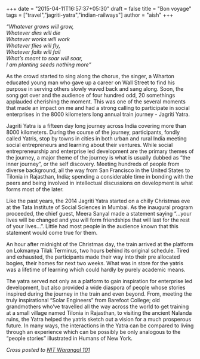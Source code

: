 +++
date = "2015-04-11T16:57:37+05:30"
draft = false
title = "Bon voyage"
tags = ["travel","jagriti-yatra","indian-railways"]
author = "aish"
+++

_“Whatever grows will grow,  
Whatever dies will die  
Whatever works will work  
Whatever flies will fly,  
Whatever fails will fail  
What’s meant to soar will soar,  
I am planting seeds nothing more”_

As the crowd started to sing along the chorus, the singer, a Wharton educated young man who gave up a career on Wall Street to find his purpose in serving others slowly waved back and sang along. Soon, the song got over and the audience of four hundred odd, 20 somethings applauded cherishing the moment. This was one of the several moments that made an impact on me and had a strong calling to participate in social enterprises in the 8000 kilometers long annual train journey - Jagriti Yatra.

Jagriti Yatra is a fifteen day long journey across India covering more than 8000 kilometers. During the course of the journey, participants, fondly called Yatris, stop by towns in cities in both urban and rural India meeting social entrepreneurs and learning about their ventures. While social entrepreneurship and enterprise led development are the primary themes of the journey, a major theme of the journey is what is usually dubbed as “the inner journey”, or the self discovery. Meeting hundreds of people from diverse background, all the way from San Francisco in the United States to Tilonia in Rajasthan, India; spending a considerable time in bonding with the peers and being involved in intellectual discussions on development is what forms most of the later.

Like the past years, the 2014 Jagriti Yatra started on a chilly Christmas eve at the Tata Institute of Social Sciences in Mumbai. As the inaugural program proceeded, the chief guest, Meera Sanyal made a statement saying “...your lives will be changed and you will form friendships that will last for the rest of your lives…”. Little had most people in the audience known that this statement would come true for them.

An hour after midnight of the Christmas day, the train arrived at the platform on Lokmanya Tilak Terminus, two hours behind its original schedule. Tired and exhausted, the participants made their way into their pre allocated bogies, their homes for next two weeks. What was in store for the yatris was a lifetime of learning which could hardly by purely academic means.

The yatra served not only as a platform to gain inspiration for enterprise led development, but also provided a wide diaspora of people whose stories inspired during the journey in the train and even beyond. From, meeting the truly inspirational “Solar Engineers” from Barefoot College; old grandmothers who’ve travelled all the way across the world to get training at a small village named Tilonia in Rajasthan, to visiting the ancient Nalanda ruins, the Yatra helped the yatris sketch out a vision for a much prosperous future.
In many ways, the interactions in the Yatra can be compared to living through an experience which can be possibly be only analogous to the “people stories” illustrated in Humans of New York.

_Cross posted to [NIT Warangal 101](http://nitw101.com/)_
